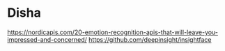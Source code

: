 # Disha
https://nordicapis.com/20-emotion-recognition-apis-that-will-leave-you-impressed-and-concerned/
https://github.com/deepinsight/insightface
